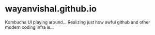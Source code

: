 # wayanvishal.github.io
Kombucha UI playing around...
Realizing just how awful github and other modern coding infra is...
